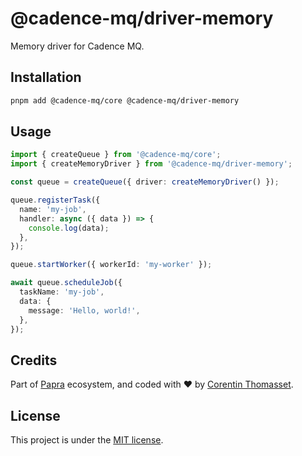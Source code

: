 # @cadence-mq/driver-memory

Memory driver for Cadence MQ.

## Installation

```bash
pnpm add @cadence-mq/core @cadence-mq/driver-memory
```

## Usage

```typescript
import { createQueue } from '@cadence-mq/core';
import { createMemoryDriver } from '@cadence-mq/driver-memory';

const queue = createQueue({ driver: createMemoryDriver() });

queue.registerTask({
  name: 'my-job',
  handler: async ({ data }) => {
    console.log(data);
  },
});

queue.startWorker({ workerId: 'my-worker' });

await queue.scheduleJob({
  taskName: 'my-job',
  data: {
    message: 'Hello, world!',
  },
});
```

## Credits

Part of [Papra](https://papra.app) ecosystem, and coded with ❤️ by [Corentin Thomasset](https://corentin.tech).

## License

This project is under the [MIT license](LICENSE).
